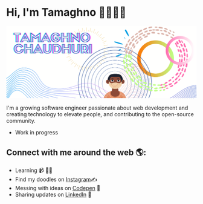 # Hi, I'm Tamaghno 🙂👋🏾‍💻

<img src="https://github.com/Tamaghno/Tamaghno/blob/master/Tamaghno%20chaudhuri-ban-4.png?raw=true" alt="banner">

I'm a growing software engineer passionate about web development and creating technology to elevate people, and contributing to the open-source community.
</br>
- Work in progress

## Connect with me around the web 🌎: 

- Learning 📹 ✍🏾
- Find my doodles on <a href="https://www.instagram.com/_.hijibijbij._/"> Instagram</a>✍️ 
- Messing with ideas on <a href="https://codepen.io/tamaghno"> Codepen</a> 🏓
- Sharing updates on <a href="https://www.linkedin.com/in/tamaghno-chaudhuri-339b6665">LinkedIn</a> 💼
